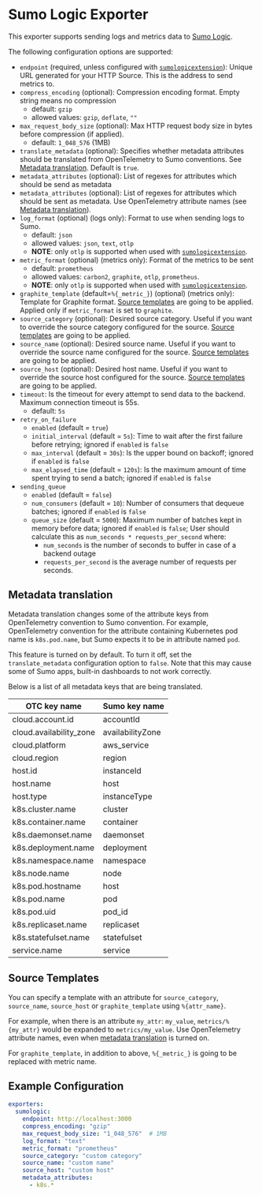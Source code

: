# Sumo Logic Exporter

This exporter supports sending logs and metrics data to [Sumo Logic](https://www.sumologic.com/).

The following configuration options are supported:

- `endpoint` (required, unless configured with [`sumologicextension`][sumologicextension]): Unique URL generated for your HTTP Source.
  This is the address to send metrics to.
- `compress_encoding` (optional): Compression encoding format. Empty string means no compression
  - default: `gzip`
  - allowed values: `gzip`, `deflate`, `""`
- `max_request_body_size` (optional): Max HTTP request body size in bytes before compression (if applied).
  - default: `1_048_576` (1MB)
- `translate_metadata` (optional): Specifies whether metadata attributes should be translated
  from OpenTelemetry to Sumo conventions.
  See [Metadata translation](#metadata-translation).
  Default is `true`.
- `metadata_attributes` (optional): List of regexes for attributes which should be send as metadata
- `metadata_attributes` (optional): List of regexes for attributes which should be sent as metadata.
  Use OpenTelemetry attribute names (see [Metadata translation](#metadata-translation)).
- `log_format` (optional) (logs only): Format to use when sending logs to Sumo.
  - default: `json`
  - allowed values: `json`, `text`, `otlp`
  - **NOTE**: only `otlp` is supported when used with [`sumologicextension`][sumologicextension].
- `metric_format` (optional) (metrics only): Format of the metrics to be sent
  - default: `prometheus`
  - allowed values: `carbon2`, `graphite`, `otlp`, `prometheus`.
  - **NOTE**: only `otlp` is supported when used with [`sumologicextension`][sumologicextension].
- `graphite_template` (default=`%{_metric_}`) (optional) (metrics only): Template for Graphite format.
  [Source templates](#source-templates) are going to be applied.
  Applied only if `metric_format` is set to `graphite`.
- `source_category` (optional): Desired source category. Useful if you want to override the source category configured for the source.
  [Source templates](#source-templates) are going to be applied.
- `source_name` (optional): Desired source name. Useful if you want to override the source name configured for the source.
  [Source templates](#source-templates) are going to be applied.
- `source_host` (optional): Desired host name. Useful if you want to override the source host configured for the source.
  [Source templates](#source-templates) are going to be applied.
- `timeout`: Is the timeout for every attempt to send data to the backend.
  Maximum connection timeout is 55s.
  - default: `5s`
- `retry_on_failure`
  - `enabled` (default = `true`)
  - `initial_interval` (default = `5s`): Time to wait after the first failure before retrying; ignored if `enabled` is `false`
  - `max_interval` (default = `30s`): Is the upper bound on backoff; ignored if `enabled` is `false`
  - `max_elapsed_time` (default = `120s`): Is the maximum amount of time spent trying to send a batch; ignored if `enabled` is `false`
- `sending_queue`
  - `enabled` (default = `false`)
  - `num_consumers` (default = `10`): Number of consumers that dequeue batches; ignored if `enabled` is `false`
  - `queue_size` (default = `5000`): Maximum number of batches kept in memory before data; ignored if `enabled` is `false`;
  User should calculate this as `num_seconds * requests_per_second` where:
    - `num_seconds` is the number of seconds to buffer in case of a backend outage
    - `requests_per_second` is the average number of requests per seconds.

[sumologicextension]: ./../../extension/sumologicextension

## Metadata translation

Metadata translation changes some of the attribute keys from OpenTelemetry convention to Sumo convention.
For example, OpenTelemetry convention for the attribute containing Kubernetes pod name is `k8s.pod.name`,
but Sumo expects it to be in attribute named `pod`.

This feature is turned on by default.
To turn it off, set the `translate_metadata` configuration option to `false`.
Note that this may cause some of Sumo apps, built-in dashboards to not work correctly.

Below is a list of all metadata keys that are being translated.

| OTC key name            | Sumo key name    |
|-------------------------|------------------|
| cloud.account.id        | accountId        |
| cloud.availability_zone | availabilityZone |
| cloud.platform          | aws_service      |
| cloud.region            | region           |
| host.id                 | instanceId       |
| host.name               | host             |
| host.type               | instanceType     |
| k8s.cluster.name        | cluster          |
| k8s.container.name      | container        |
| k8s.daemonset.name      | daemonset        |
| k8s.deployment.name     | deployment       |
| k8s.namespace.name      | namespace        |
| k8s.node.name           | node             |
| k8s.pod.hostname        | host             |
| k8s.pod.name            | pod              |
| k8s.pod.uid             | pod_id           |
| k8s.replicaset.name     | replicaset       |
| k8s.statefulset.name    | statefulset      |
| service.name            | service          |

## Source Templates

You can specify a template with an attribute for `source_category`, `source_name`, `source_host` or `graphite_template` using `%{attr_name}`.

For example, when there is an attribute `my_attr`: `my_value`, `metrics/%{my_attr}` would be expanded to `metrics/my_value`.
Use OpenTelemetry attribute names, even when [metadata translation](#metadata-translation) is turned on.

For `graphite_template`, in addition to above, `%{_metric_}` is going to be replaced with metric name.

## Example Configuration

```yaml
exporters:
  sumologic:
    endpoint: http://localhost:3000
    compress_encoding: "gzip"
    max_request_body_size: "1_048_576"  # 1MB
    log_format: "text"
    metric_format: "prometheus"
    source_category: "custom category"
    source_name: "custom name"
    source_host: "custom host"
    metadata_attributes:
      - k8s.*
```
